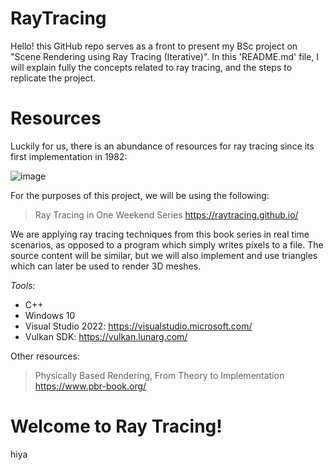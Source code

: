 # RayTracing

Hello! this GitHub repo serves as a front to present my BSc project on "Scene Rendering using Ray Tracing (Iterative)".
In this 'README.md' file, I will explain fully the concepts related to ray tracing, and the steps to replicate the project.

# Resources

Luckily for us, there is an abundance of resources for ray tracing since its first implementation in 1982:

![image](https://user-images.githubusercontent.com/108275763/223368461-63fd1ca4-da48-4b0d-8e5e-1fd7241e02ca.png)

For the purposes of this project, we will be using the following:
> Ray Tracing in One Weekend Series
> https://raytracing.github.io/

We are applying ray tracing techniques from this book series in real time scenarios, as opposed to a program which simply writes pixels to a file.
The source content will be similar, but we will also implement and use triangles which can later be used to render 3D meshes.

*Tools:*
- C++
- Windows 10
- Visual Studio 2022: https://visualstudio.microsoft.com/
- Vulkan SDK: https://vulkan.lunarg.com/

Other resources:
> Physically Based Rendering, From Theory to Implementation
> https://www.pbr-book.org/

# Welcome to Ray Tracing!

hiya
